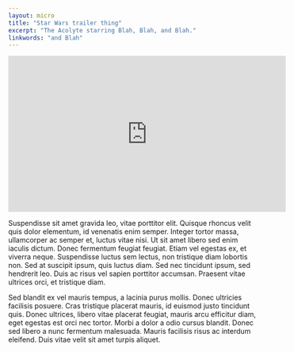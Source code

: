 ```yaml
---
layout: micro
title: "Star Wars trailer thing"
excerpt: "The Acolyte starring Blah, Blah, and Blah."
linkwords: "and Blah"
---
```


<iframe loading="lazy" width="560" height="315" src="https://www.youtube.com/embed/8AbtCE-sePc" title="YouTube video player" frameborder="0" allow="accelerometer; autoplay; clipboard-write; encrypted-media; gyroscope; picture-in-picture; web-share" allowfullscreen></iframe>

Suspendisse sit amet gravida leo, vitae porttitor elit. Quisque rhoncus velit quis dolor elementum, id venenatis enim semper. Integer tortor massa, ullamcorper ac semper et, luctus vitae nisi. Ut sit amet libero sed enim iaculis dictum. Donec fermentum feugiat feugiat. Etiam vel egestas ex, et viverra neque. Suspendisse luctus sem lectus, non tristique diam lobortis non. Sed at suscipit ipsum, quis luctus diam. Sed nec tincidunt ipsum, sed hendrerit leo. Duis ac risus vel sapien porttitor accumsan. Praesent vitae ultrices orci, et tristique diam.

Sed blandit ex vel mauris tempus, a lacinia purus mollis. Donec ultricies facilisis posuere. Cras tristique placerat mauris, id euismod justo tincidunt quis. Donec ultrices, libero vitae placerat feugiat, mauris arcu efficitur diam, eget egestas est orci nec tortor. Morbi a dolor a odio cursus blandit. Donec sed libero a nunc fermentum malesuada. Mauris facilisis risus ac interdum eleifend. Duis vitae velit sit amet turpis aliquet.